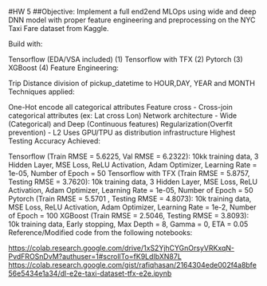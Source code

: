 #HW 5
##Objective: Implement a full end2end MLOps using wide and deep DNN model with proper feature engineering and preprocessing on the NYC Taxi Fare dataset from Kaggle.

Build with:

Tensorflow (EDA/VSA included) (1)
Tensorflow with TFX (2)
Pytorch (3)
XGBoost (4)
Feature Engineering:

Trip Distance
division of pickup_datetime to HOUR,DAY, YEAR and MONTH
Techniques applied:

One-Hot encode all categorical attributes
Feature cross - Cross-join categorical attributes (ex: Lat cross Lon)
Network architecture - Wide (Categorical) and Deep (Continuous features)
Regularization(Overfit prevention) - L2
Uses GPU/TPU as distribution infrastructure
Highest Testing Accuracy Achieved:

Tensorflow (Train RMSE = 5.6225, Val RMSE = 6.2322):
10kk training data, 3 Hidden Layer, MSE Loss, ReLU Activation, Adam Optimizer, Learning Rate = 1e-05, Number of Epoch = 50
Tensorflow with TFX (Train RMSE = 5.8757, Testing RMSE = 3.7620):
10k training data, 3 Hidden Layer, MSE Loss, ReLU Activation, Adam Optimizer, Learning Rate = 1e-05, Number of Epoch = 50
Pytorch (Train RMSE = 5.5701 , Testing RMSE = 4.8073):
10k training data, MSE Loss, ReLU Activation, Adam Optimizer, Learning Rate = 1e-2, Number of Epoch = 100
XGBoost (Train RMSE = 2.5046, Testing RMSE = 3.8093):
10k training data, Early stopping, Max Depth = 8, Gamma = 0, ETA = 0.05
Reference/Modified code from the following notebooks:

https://colab.research.google.com/drive/1xS2YjhCYGnOrsyVRKxqN-PvdFROSnDvM?authuser=1#scrollTo=fK9LdIbXN87L
https://colab.research.google.com/gist/rafiqhasan/2164304ede002f4a8bfe56e5434e1a34/dl-e2e-taxi-dataset-tfx-e2e.ipynb
